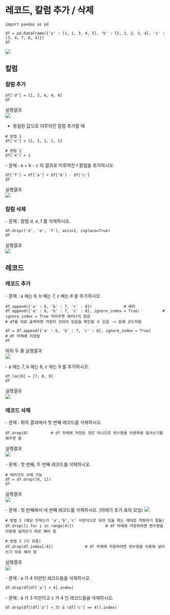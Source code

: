# 레코드, 칼럼 추가 / 삭제

```
import pandas as pd

df = pd.DataFrame({'a' : [1, 1, 3, 4, 5], 'b' : [2, 3, 2, 3, 4], 'c' : [3, 4, 7, 6, 4]})
df
```
![](https://user-images.githubusercontent.com/64197543/152573809-a36c02ec-6e33-4955-a8cd-1b7871129e1b.PNG)

## 칼럼
### 칼럼 추가

```
df['d'] = [1, 3, 6, 4, 8]
df
```
실행결과   
![](https://user-images.githubusercontent.com/64197543/152573812-7bfb09fa-0463-45ac-80ad-8825f8854300.PNG)

- 동일한 값으로 이루어진 칼럼 추가할 때
```
# 방법 1
df['e'] = [1, 1, 1, 1, 1]

# 방법 2
df['e'] = 1
```

\- 문제 : a + b - c 의 결과로 이루어진 f 칼럼을 추가하시오.
```
df['f'] = df['a'] + df['b'] - df['c']
df
```
실행결과   
![](https://user-images.githubusercontent.com/64197543/152574198-36e48ef5-b481-4bcc-b3d4-71a4354aa8e1.PNG)


### 칼럼 삭제
\- 문제 : 칼럼 d, e, f 를 삭제하시오.
```
df.drop(['d', 'e', 'f'], axis=1, inplace=True)
df
```
실행결과   
![](https://user-images.githubusercontent.com/64197543/152574439-fcac62eb-59c5-441d-bec2-a94c23bca59a.PNG)


## 레코드
### 레코드 추가
\- 문제 : a 에는 6, b 에는 7, c 에는 8 을 추가하시오.
```
df.append({'a' : 6, 'b' : 7, 'c' : 8})              # 에러
df.append({'a' : 6, 'b' : 7, 'c' : 8}, ignore_index = True)          # ignore_index = True 적어주면 에러나지 않음
# df를 따로 출력하면 저장이 안되어 있음을 확인할 수 있음 -> 밑에 코드처럼

df = df.append({'a' : 6, 'b' : 7, 'c' : 8}, ignore_index = True)        # df 자체에 저장됨
df
```
위의 두 줄 실행결과   
![](https://user-images.githubusercontent.com/64197543/152575230-2b4ac4dc-eb5a-46a6-8d8e-290c1b25f6c6.PNG)


\- a 에는 7, b 에는 8, c 에는 9 를 추가하시오.
```
df.loc[6] = [7, 8, 9]
df
```
실행결과   
![](https://user-images.githubusercontent.com/64197543/152575232-20952979-3722-4c15-aa9e-d3e72effb032.PNG)

### 레코드 삭제
\- 문제 : 위의 결과에서 첫 번째 레코드를 삭제하시오.
```
df.drop(0)          # df 자체에 저장된 것은 아니므로 변수명을 이용하여 덮어쓰기를 해주면 됨
```
실행결과   
![](https://user-images.githubusercontent.com/64197543/152575437-f5ce9a32-eadd-47ca-9e49-8c821e830638.PNG)


\- 문제 : 첫 번째, 두 번째 레코드를 삭제하시오.
```
# 여러가지 삭제 가능
df = df.drop([0, 1])
df
```
실행결과   
![](https://user-images.githubusercontent.com/64197543/152575715-c06269e9-f90e-461d-9ede-5cd56bef553b.PNG)


\- 문제 : 첫 번째에서 네 번째 레코드를 삭제하시오. (아래가 초기 표의 모습)
![](https://user-images.githubusercontent.com/64197543/152573809-a36c02ec-6e33-4955-a8cd-1b7871129e1b.PNG)

```
# 방법 1 (해당 인덱스가 'a','b','c' 이런식으로 되어 있을 때는 제대로 작동하기 힘듦)
df.drop([i for i in range(4)])              # df 자체에 저장하려면 변수명을 이용해 덮어쓰기 따로 해야 함

# 방법 2 (더 유용)
df.drop(df.index[:4])              # df 자체에 저장하려면 변수명을 이용해 덮어쓰기 따로 해야 함
```
실행결과   
![](https://user-images.githubusercontent.com/64197543/152576572-e6b2e213-22f0-4950-8e5f-6c3ed190a44f.PNG)

\- 문제 : a 가 4 미만인 레코드들을 삭제하시오.
```
df.drop(df[df['a'] < 4].index)
```


\- 문제 : a 가 3 미만이고 c 가 4 인 레코드들을 삭제하시오.
```
df.drop(df[(df['a'] < 3) & (df['c'] == 4)].index)
```
